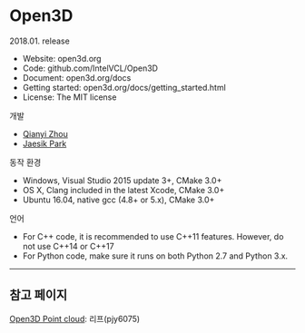 # Open3D 

2018.01. release

- Website: open3d.org
- Code: github.com/IntelVCL/Open3D
- Document: open3d.org/docs
- Getting started: open3d.org/docs/getting_started.html
- License: The MIT license

개발
- [Qianyi Zhou](http://qianyi.info/) 
- [Jaesik Park](http://jaesik.info/)

동작 환경 

- Windows, Visual Studio 2015 update 3+, CMake 3.0+
- OS X, Clang included in the latest Xcode, CMake 3.0+
- Ubuntu 16.04, native gcc (4.8+ or 5.x), CMake 3.0+

언어 
- For C++ code, it is recommended to use C++11 features. However, do not use C++14 or C++17
- For Python code, make sure it runs on both Python 2.7 and Python 3.x.





---

## 참고 페이지 

[Open3D Point cloud](https://blog.naver.com/pjy6075/221211910971): 리프(pjy6075)

